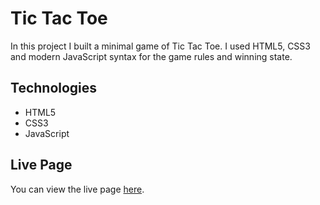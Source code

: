 # Tic Tac Toe

In this project I built a minimal game of Tic Tac Toe. I used HTML5, CSS3 and modern JavaScript syntax for the game rules and winning state.

## Technologies

- HTML5
- CSS3
- JavaScript

## Live Page

You can view the live page [here](https://robertruse.github.io/tic-tac-toe-v1/).
